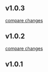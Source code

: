 
## v1.0.3

[compare changes](https://github.com/JiProchazka/nuxt-cookies-auth/compare/v1.0.2...v1.0.3)

## v1.0.2

[compare changes](https://github.com/JiProchazka/nuxt-cookies-auth/compare/v1.0.1...v1.0.2)

## v1.0.1


